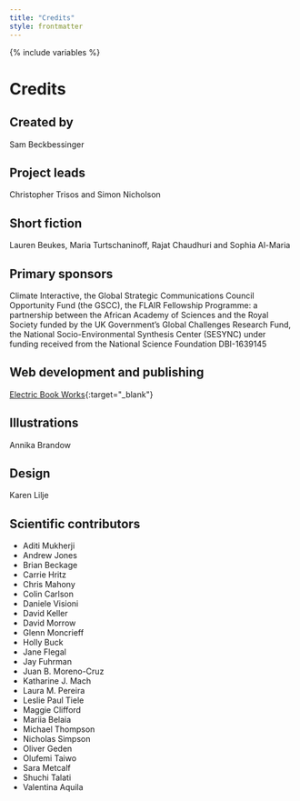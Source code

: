 ```yaml
---
title: "Credits"
style: frontmatter
---
```


{% include variables %}

# Credits

## Created by

Sam Beckbessinger

## Project leads

Christopher Trisos and Simon Nicholson

## Short fiction 

Lauren Beukes, Maria Turtschaninoff, Rajat Chaudhuri and Sophia Al-Maria

## Primary sponsors

Climate Interactive, the Global Strategic Communications Council Opportunity Fund (the GSCC), the FLAIR Fellowship Programme: a partnership between the African Academy of Sciences and the Royal Society funded by the UK Government’s Global Challenges Research Fund, the National Socio-Environmental Synthesis Center (SESYNC) under funding received from the National Science Foundation DBI-1639145

## Web development and publishing

[Electric Book Works](https://electricbookworks.com){:target="_blank"}

## Illustrations

Annika Brandow

## Design

Karen Lilje

## Scientific contributors

- Aditi Mukherji
- Andrew Jones
- Brian Beckage
- Carrie Hritz
- Chris Mahony
- Colin Carlson
- Daniele Visioni
- David Keller
- David Morrow
- Glenn Moncrieff
- Holly Buck
- Jane Flegal
- Jay Fuhrman
- Juan B. Moreno-Cruz
- Katharine J. Mach
- Laura M. Pereira
- Leslie Paul Tiele
- Maggie Clifford
- Mariia Belaia
- Michael Thompson
- Nicholas Simpson
- Oliver Geden
- Olufemi Taiwo
- Sara Metcalf
- Shuchi Talati
- Valentina Aquila
